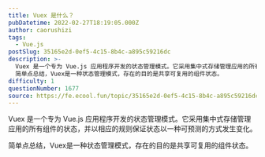 ```yaml
---
title: Vuex 是什么？
pubDatetime: 2022-02-27T18:19:05.000Z
author: caorushizi
tags:
  - Vue.js
postSlug: 35165e2d-0ef5-4c15-8b4c-a895c59216dc
description: >-
  Vuex 是一个专为 Vue.js 应用程序开发的状态管理模式。它采用集中式存储管理应用的所有组件的状态，并以相应的规则保证状态以一种可预测的方式发生变化。
  简单点总结，Vuex是一种状态管理模式，存在的目的是共享可复用的组件状态。 
difficulty: 1
questionNumber: 1677
source: https://fe.ecool.fun/topic/35165e2d-0ef5-4c15-8b4c-a895c59216dc
---
```


Vuex 是一个专为 Vue.js 应用程序开发的状态管理模式。它采用集中式存储管理应用的所有组件的状态，并以相应的规则保证状态以一种可预测的方式发生变化。

简单点总结，Vuex是一种状态管理模式，存在的目的是共享可复用的组件状态。

